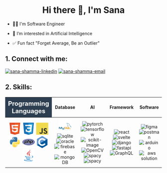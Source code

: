 <h1 align="center">Hi there 👋, I'm Sana</h1>

- 👩‍💼 I'm Software Engineer

- 🌱 I’m interested in Artificial Intelligence

- ✅ Fun fact "Forget Average, Be an Outlier"

<h2 align="left">1. Connect with me:</h2>
<p align="left">
  <a href="https://www.linkedin.com/in/sana-shamma-a14864218/" target="blank"><img align="center" src="https://img.shields.io/badge/LinkedIn-0077B5?style=for-the-badge&logo=linkedin&logoColor=white" alt="sana-shamma-linkedin" /></a>
  <a href="mailto: sanashamma3@gmail.com" target="blank"><img align="center" src="https://img.shields.io/badge/Gmail-D14836?style=for-the-badge&logo=gmail&logoColor=white" alt="sana-shamma-email"/></a>
</p>
<h2 align="left">2. Skills:</h2>
<table style="border-collapse: collapse; width: 100%; margin-top: 20px;">
  <thead>
    <tr>
      <th style="background-color: #2c3e50; color: white; font-weight: bold; font-size: 20px; padding: 8px; text-align: center;">Programming Languages</th>
      <th style="padding: 8px; text-align: center;">Database</th>
      <th style="padding: 8px; text-align: center;">AI</th>
      <th style="padding: 8px; text-align: center;">Framework</th>
      <th style="padding: 8px; text-align: center;">Software</th>
    </tr>
  </thead>
  <tbody>
    <tr>
      <td style="padding: 8px; vertical-align: middle; text-align: center;">
        <img src="https://raw.githubusercontent.com/devicons/devicon/master/icons/html5/html5-original.svg" alt="html" width="40" height="40"/>
        <img src="https://raw.githubusercontent.com/devicons/devicon/master/icons/css3/css3-original.svg" alt="css" width="40" height="40"/>
        <img src="https://raw.githubusercontent.com/devicons/devicon/master/icons/javascript/javascript-original.svg" alt="javascript" width="40" height="40"/>
        <img src="https://raw.githubusercontent.com/devicons/devicon/master/icons/python/python-original.svg" alt="python" width="40" height="40"/>
        <img src="https://raw.githubusercontent.com/devicons/devicon/master/icons/php/php-original.svg" alt="php" width="40" height="40"/>  
        <img src="https://raw.githubusercontent.com/devicons/devicon/master/icons/c/c-original.svg" alt="c" width="40" height="40"/> 
        <img src="https://raw.githubusercontent.com/devicons/devicon/master/icons/java/java-original.svg" alt="java" width="40" height="40"/> 
      </td>
      <td style="padding: 8px; vertical-align: middle; text-align: center;">
        <img src="https://raw.githubusercontent.com/devicons/devicon/master/icons/mysql/mysql-original-wordmark.svg" alt="mysql" width="40" height="40"/> 
        <img src="https://www.vectorlogo.zone/logos/sqlite/sqlite-icon.svg" alt="sqlite" width="40" height="40"/>
        <img src="https://www.vectorlogo.zone/logos/oracle/oracle-icon.svg" alt="oracle" width="40" height="40"/>
        <img src="https://www.vectorlogo.zone/logos/firebase/firebase-icon.svg" alt="firebase" width="40" height="40"/>
        <img src="https://www.vectorlogo.zone/logos/mongodb/mongodb-icon.svg" alt="mongoDB" width="40" height="40"/>
      </td>
      <td style="padding: 8px; vertical-align: middle; text-align: center;">
        <img src="https://www.vectorlogo.zone/logos/pytorch/pytorch-icon.svg" alt="pytorch" width="40" height="40"/> 
        <img src="https://www.vectorlogo.zone/logos/tensorflow/tensorflow-icon.svg" alt="tensorflow" width="40" height="40"/>
        <img src="https://upload.wikimedia.org/wikipedia/commons/3/38/Scikit-image_logo.png" alt="scikit-image" width="40" height="40"/>
        <img src="https://www.vectorlogo.zone/logos/opencv/opencv-icon.svg" alt="OpenCV" width="40" height="40"/>
        <img src="https://upload.wikimedia.org/wikipedia/commons/8/88/SpaCy_logo.svg" alt="spacy" width="40" height="40"/>
        <img src="https://commons.wikimedia.org/wiki/File:Scikit_learn_logo_small.svg#/media/File:Scikit_learn_logo_small.svg" alt="spacy" width="40" height="40"/>
      </td>
      <td style="padding: 8px; vertical-align: middle; text-align: center;">
        <img src="https://www.vectorlogo.zone/logos/reactjs/reactjs-icon.svg" alt="react" width="40" height="40"/>
        <img src="https://www.vectorlogo.zone/logos/sveltetechnology/sveltetechnology-icon.svg" alt="svelte" width="40" height="40"/>
        <img src="https://www.vectorlogo.zone/logos/djangoproject/djangoproject-icon.svg" alt="django" width="40" height="40"/>
        <img src="https://github.com/gilbarbara/logos/blob/main/logos/fastapi-icon.svg" alt="fastapi" width="40" height="40"/>
        <img src="https://www.vectorlogo.zone/logos/graphql/graphql-icon.svg" alt="GraphQL" width="40" height="40"/>
      </td>
      <td style="padding: 8px; vertical-align: middle; text-align: center;">
        <img src="https://www.vectorlogo.zone/logos/figma/figma-icon.svg" alt="figma" width="40" height="40"/>
        <img src="https://www.vectorlogo.zone/logos/getpostman/getpostman-icon.svg" alt="postman" width="40" height="40"/>
        <img src="https://www.vectorlogo.zone/logos/arduino/arduino-icon.svg" alt="arduino" width="40" height="40"/>
        <img src="https://www.vectorlogo.zone/logos/amazon_aws/amazon_aws-icon.svg" alt="aws solution" width="40" height="40"/>
      </td>
    </tr>
  </tbody>
</table>
